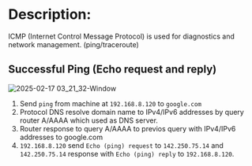 # Description:
ICMP (Internet Control Message Protocol) is used for diagnostics and network management. (ping/traceroute)

## Successful Ping (Echo request and reply)

![2025-02-17 03_21_32-Window](https://github.com/user-attachments/assets/dc399b32-fb10-4162-b7c1-7f1bfef9edf3)

1. Send `ping` from machine at `192.168.8.120` to `google.com`
2. Protocol DNS resolve domain name to IPv4/IPv6 addresses by query router A/AAAA which used as DNS server.
3. Router response to query A/AAAA to previos query with IPv4/IPv6 addresses to google.com
4. `192.168.8.120` send `Echo (ping) request` to `142.250.75.14` and `142.250.75.14` response with `Echo (ping) reply` to `192.168.8.120`.

